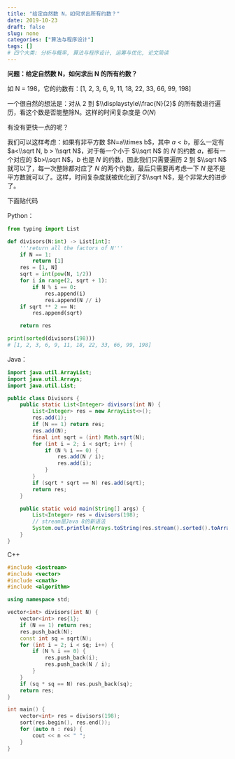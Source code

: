 ```yaml
---
title: "给定自然数 N，如何求出所有约数？"
date: 2019-10-23
draft: false
slug: none
categories: ["算法与程序设计"]
tags: []
# 四个大类: 分析与概率, 算法与程序设计, 运筹与优化, 论文简读
---
```



**问题：给定自然数 N，如何求出 N 的所有约数？**

如 N = 198，它的约数有：[1, 2, 3, 6, 9, 11, 18, 22, 33, 66, 99, 198]

一个很自然的想法是：对从 2 到 $\\displaystyle\\frac{N}{2}$ 的所有数进行遍历，看这个数是否能整除N。这样的时间复杂度是 $O(N)$

有没有更快一点的呢？

我们可以这样考虑：如果有非平方数 $N=a\\times b$，其中 $a<b$，那么一定有 $a<\\sqrt N, b > \\sqrt N$，对于每一个小于 $\\sqrt N$ 的 $N$ 的约数 $a$，都有一个对应的 $b>\\sqrt N$，$b$ 也是 $N$ 的约数，因此我们只需要遍历 2 到 $\\sqrt N$ 就可以了，每一次整除都对应了 $N$ 的两个约数，最后只需要再考虑一下 $N$ 是不是平方数就可以了。这样，时间复杂度就被优化到了$\\sqrt N$，是个非常大的进步了。

下面贴代码

Python：

```python
from typing import List

def divisors(N:int) -> List[int]:
	'''return all the factors of N'''
    if N == 1:
		return [1]
    res = [1, N]
	sqrt = int(pow(N, 1/2))
	for i in range(2, sqrt + 1):
		if N % i == 0:
			res.append(i)
			res.append(N // i)
	if sqrt ** 2 == N:
		res.append(sqrt)

	return res

print(sorted(divisors(198)))    
# [1, 2, 3, 6, 9, 11, 18, 22, 33, 66, 99, 198]
```



Java：

```java
import java.util.ArrayList;
import java.util.Arrays;
import java.util.List;

public class Divisors {
    public static List<Integer> divisors(int N) {
        List<Integer> res = new ArrayList<>();
        res.add(1);
        if (N == 1) return res;
        res.add(N);
        final int sqrt = (int) Math.sqrt(N);
        for (int i = 2; i < sqrt; i++) {
            if (N % i == 0) {
                res.add(N / i);
                res.add(i);
            }
        }
        if (sqrt * sqrt == N) res.add(sqrt);
        return res;
    }

    public static void main(String[] args) {
        List<Integer> res = divisors(198);
        // stream是Java 8的新语法
        System.out.println(Arrays.toString(res.stream().sorted().toArray()));
    }
}

```

C++

```c++
#include <iostream>
#include <vector>
#include <cmath>
#include <algorithm>

using namespace std;

vector<int> divisors(int N) {
    vector<int> res{1};
    if (N == 1) return res;
    res.push_back(N);
    const int sq = sqrt(N);
    for (int i = 2; i < sq; i++) {
        if (N % i == 0) {
            res.push_back(i);
            res.push_back(N / i);
        }
    }
    if (sq * sq == N) res.push_back(sq);
    return res;
}

int main() {
    vector<int> res = divisors(198);
    sort(res.begin(), res.end());
    for (auto n : res) {
        cout << n << " ";
    }
}
```

